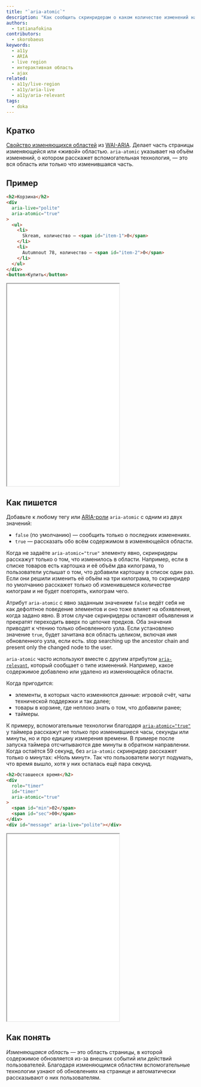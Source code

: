 ```yaml
---
title: "`aria-atomic`"
description: "Как сообщить скринридерам о каком количестве изменений на странице им рассказать?"
authors:
  - tatianafokina
contributors:
  - skorobaeus
keywords:
  - a11y
  - ARIA
  - live region
  - интерактивная область
  - ajax
related:
  - a11y/live-region
  - a11y/aria-live
  - a11y/aria-relevant
tags:
  - doka
---
```


## Кратко

[Свойство изменяющихся областей](/a11y/aria-attrs/#atributy-izmenyayushchihsya-oblastey) из [WAI-ARIA](/a11y/aria-intro/#specifikaciya).  Делает часть страницы изменяющейся или «живой» областью. `aria-atomic` указывает на объём изменений, о котором расскажет вспомогательная технология, — это вся область или только что изменившаяся часть.

## Пример

```html
<h2>Корзина</h2>
<div
  aria-live="polite"
  aria-atomic="true"
>
  <ul>
    <li>
      Skream, количество — <span id="item-1">0</span>
    </li>
    <li>
      Autumnout 78, количество — <span id="item-2">0</span>
    </li>
  </ul>
</div>
<button>Купить</button>
```

<iframe title="Корзина с товарами" src="demos/cart/" height="540"></iframe>

## Как пишется

Добавьте к любому тегу или [ARIA-роли](/a11y/aria-roles/) `aria-atomic` с одним из двух значений:

- `false` (по умолчанию) — сообщить только о последних изменениях.
- `true` — рассказать обо всём содержимом в изменяющейся области.

Когда не задаёте `aria-atomic="true"` элементу явно, скринридеры расскажут только о том, что изменилось в области. Например, если в списке товаров есть картошка и её объём два килограма, то пользователи услышат о том, что добавили картошку в список один раз. Если они решили изменить её объём на три килограма, то скринридер по умолчанию расскажет только об изменившемся количестве килограм и не будет повторять, килограм чего.

Атрибут `aria-atomic` с явно заданным значением `false` ведёт себя не как дефолтное поведение элементов и оно тоже влияет на обхявления, когда задано явно. В этом случае скринридеры остановят объявления и прекратят переходить вверх по цепочке предков. Оба значения приводят к чтению только обновленного узла. Если установлено значение `true`, будет зачитана вся область целиком, включая имя обновленного узла, если есть. stop searching up the ancestor chain and present only the changed node to the user.

`aria-atomic` часто используют вместе с другим атрибутом [`aria-relevant`](/a11y/aria-relevant/), который сообщает о типе изменений. Например, какое содержимое добавлено или удалено из изменяющейся области.

Когда пригодится:

- элементы, в которых часто изменяются данные: игровой счёт, чаты технической поддержки и так далее;
- товары в корзине, где неплохо знать о том, что добавили ранее;
- таймеры.

К примеру, вспомогательные технологии благодаря [`aria-atomic="true"`](/a11y/aria-busy/) у таймера расскажут не только про изменившиеся часы, секунды или минуты, но и про едицину измерения времени. В примере после запуска таймера отсчитываются две минуты в обратном направлении. Когда остаётся 59 секунд, без `aria-atomic` скринридер расскажет только о минутах: «Ноль минут». Так что пользователи могут подумать, что время вышло, хотя у них осталась ещё пара секунд.

```html
<h2>Оставшееся время</h2>
<div
  role="timer"
  id="timer"
  aria-atomic="true"
>
  <span id="min">02</span>
  <span id="sec">00</span>
</div>
<div id="message" aria-live="polite"></div>
```

<iframe title="Таймер с атрибутом" src="demos/basic-timer/" height="500"></iframe>

## Как понять

_Изменяющаяся область_ — это область страницы, в которой содержимое обновляется из-за внешних событий или действий пользователей. Благодаря изменяющимся областям вспомогательные технологии узнают об обновлениях на странице и автоматически рассказывают о них пользователям.
